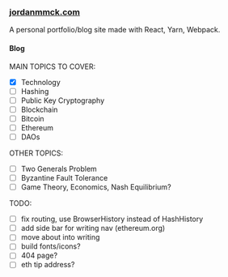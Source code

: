 ### [jordanmmck.com](http://www.jordanmmck.com/#/)

A personal portfolio/blog site made with React, Yarn, Webpack.

#### Blog
MAIN TOPICS TO COVER:
- [x] Technology
- [ ] Hashing
- [ ] Public Key Cryptography
- [ ] Blockchain
- [ ] Bitcoin
- [ ] Ethereum
- [ ] DAOs

OTHER TOPICS:
- [ ] Two Generals Problem
- [ ] Byzantine Fault Tolerance
- [ ] Game Theory, Economics, Nash Equilibrium?

TODO:
- [ ] fix routing, use BrowserHistory instead of HashHistory
- [ ] add side bar for writing nav (ethereum.org)
- [ ] move about into writing
- [ ] build fonts/icons?
- [ ] 404 page?
- [ ] eth tip address?
